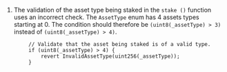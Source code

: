 1. The validation of the asset type being staked in the `stake ()` function uses an incorrect check. The `AssetType` enum has 4 assets types starting at 0. The condition should therefore be `(uint8(_assetType) > 3)` instead of `(uint8(_assetType) > 4)`.

```solidity
		// Validate that the asset being staked is of a valid type.
		if (uint8(_assetType) > 4) {
			revert InvalidAssetType(uint256(_assetType));
		}
```
